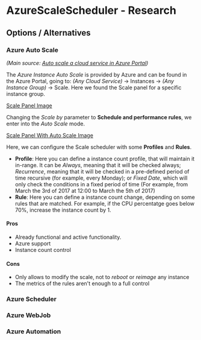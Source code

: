 # AzureScaleScheduler - Research

## Options / Alternatives

### Azure Auto Scale
*(Main source: [Auto scale a cloud service in Azure Portal](https://docs.microsoft.com/en-us/azure/cloud-services/cloud-services-how-to-scale-portal))*

The *Azure Instance Auto Scale* is provided by Azure and can be found in the Azure Portal, going to: *(Any Cloud Service)* -> Instances -> *(Any Instance Group)* -> Scale. Here we found the Scale panel for a specific instance group.

[Scale Panel Image](ResearchImages/ScalePanel_Default.png "Scale Panel")

Changing the *Scale by* parameter to **Schedule and performance rules**, we enter into the *Auto Scale* mode.

[Scale Panel With Auto Scale Image](ResearchImages/ScalePanel_AutoScale.png "Scale Panel With Auto Scale")

Here, we can configure the Scale scheduler with some **Profiles** and **Rules**.

* **Profile**: Here you can define a instance count profile, that will maintain it in-range. It can be *Always*, meaning that it will be checked always; *Recurrence*, meaning that it will be checked in a  pre-defined period of time recursive (for example, every Monday); or *Fixed Date*, which will only check the conditions in a fixed period of time (For example, from March the 3rd of 2017 at 12:00 to March the 5th of 2017)
* **Rule**: Here you can define a instance count change, depending on some rules that are matched. For example, if the CPU percentatge goes below 70%, increase the instance count by 1.

#### Pros
* Already functional and active functionality.
* Azure support
* Instance count control

#### Cons
* Only allows to modify the scale, not to *reboot* or *reimage* any instance
* The metrics of the rules aren't enough to a full control

### Azure Scheduler

### Azure WebJob

### Azure Automation

